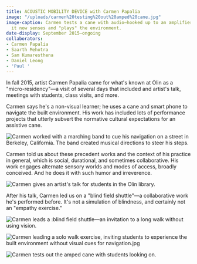 ```yaml
---
title: ACOUSTIC MOBILITY DEVICE with Carmen Papalia
image: "/uploads/carmen%20testing%20out%20amped%20cane.jpg"
image-caption: Carmen tests a cane with audio—hooked up to an amplifier and microphone,
  it now senses and "plays" the environment.
date-display: September 2015–ongoing
collaborators:
- Carmen Papalia
- Saarth Mehotra
- Sam Kumaresthena
- Daniel Leong
- 'Paul '
---
```


In fall 2015, artist Carmen Papalia came for what's known at Olin as a "micro-residency"—a visit of several days that included and artist's talk, meetings with students, class visits, and more.

Carmen says he's a non-visual learner; he uses a cane and smart phone to navigate the built environment. His work has included lots of performance projects that utterly subvert the normative cultural expectations for an assistive cane.

![Carmen worked with a marching band to cue his navigation on a street in Berkeley, California. The band created musical directions to steer his steps.](/uploads/carmen%2520marching%2520band.jpg)

Carmen told us about these precedent works and the context of his practice in general, which is social, durational, and sometimes collaborative. His work engages alternate sensory worlds and modes of access, broadly conceived. And he does it with such humor and irreverence.

![Carmen gives an artist's talk for students in the Olin library.](/uploads/carmen%2520artists%2520talk.jpg)

After his talk, Carmen led us on a "blind field shuttle"—a collaborative work he's performed before. It's not a simulation of blindness, and certainly not an "empathy exercise." 

![Carmen leads a :blind field shuttle—an invitation to a long walk without using vision.](/uploads/carmen%2520blind%2520field%2520shuttle.jpg)

![Carmen leading a solo walk exercise, inviting students to experience the built environment without visual cues for navigation.jpg](/uploads/Carmen%2520leading%2520solo%2520walk.jpg)



![Carmen tests out the amped cane with students looking on.](/uploads/carmen%2520testing%2520out%2520amped%2520cane.jpg)

